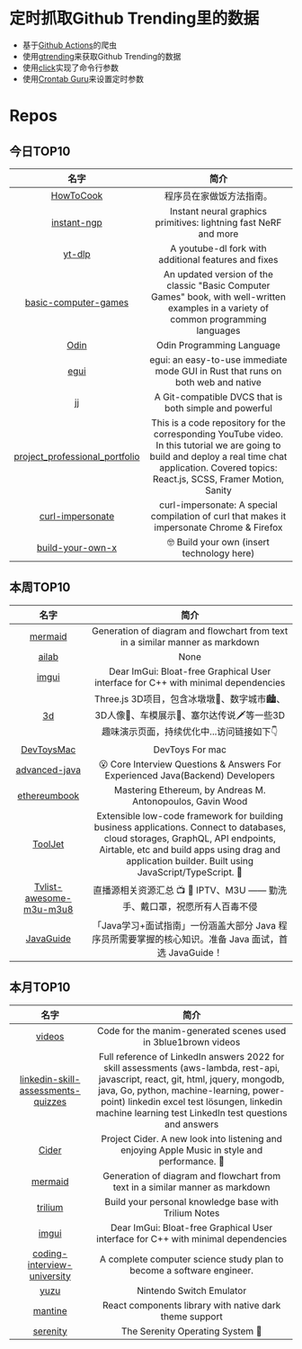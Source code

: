 # 定时抓取Github Trending里的数据
* 基于[Github Actions](https://docs.github.com/en/actions)的爬虫
* 使用[gtrending](https://github.com/hedythedev/gtrending)来获取Github Trending的数据
* 使用[click](https://github.com/pallets/click)实现了命令行参数
* 使用[Crontab Guru](https://crontab.guru/)来设置定时参数

# Repos
## 今日TOP10 
<!-- START OF DAILY_TOP10_REPOS -->
| 名字 | 简介 |
| :----: | :----: |
| [HowToCook](https://github.com/Anduin2017/HowToCook) | 程序员在家做饭方法指南。 |
| [instant-ngp](https://github.com/NVlabs/instant-ngp) | Instant neural graphics primitives: lightning fast NeRF and more |
| [yt-dlp](https://github.com/yt-dlp/yt-dlp) | A youtube-dl fork with additional features and fixes |
| [basic-computer-games](https://github.com/coding-horror/basic-computer-games) | An updated version of the classic "Basic Computer Games" book, with well-written examples in a variety of common programming languages |
| [Odin](https://github.com/odin-lang/Odin) | Odin Programming Language |
| [egui](https://github.com/emilk/egui) | egui: an easy-to-use immediate mode GUI in Rust that runs on both web and native |
| [jj](https://github.com/martinvonz/jj) | A Git-compatible DVCS that is both simple and powerful |
| [project_professional_portfolio](https://github.com/adrianhajdin/project_professional_portfolio) | This is a code repository for the corresponding YouTube video. In this tutorial we are going to build and deploy a real time chat application. Covered topics: React.js, SCSS, Framer Motion, Sanity |
| [curl-impersonate](https://github.com/lwthiker/curl-impersonate) | curl-impersonate: A special compilation of curl that makes it impersonate Chrome & Firefox |
| [build-your-own-x](https://github.com/danistefanovic/build-your-own-x) | 🤓 Build your own (insert technology here) |
<!-- END OF DAILY_TOP10_REPOS -->

## 本周TOP10
<!-- START OF WEEKLY_TOP10_REPOS -->
| 名字 | 简介 |
| :----: | :----: |
| [mermaid](https://github.com/mermaid-js/mermaid) | Generation of diagram and flowchart from text in a similar manner as markdown |
| [ailab](https://github.com/bilibili/ailab) | None |
| [imgui](https://github.com/ocornut/imgui) | Dear ImGui: Bloat-free Graphical User interface for C++ with minimal dependencies |
| [3d](https://github.com/dragonir/3d) | Three.js 3D项目，包含冰墩墩🐼、数字城市🏙、3D人像👤、车模展示🚗、塞尔达传说🗡等一些3D趣味演示页面，持续优化中...访问链接如下👇 |
| [DevToysMac](https://github.com/ObuchiYuki/DevToysMac) | DevToys For mac |
| [advanced-java](https://github.com/doocs/advanced-java) | 😮 Core Interview Questions & Answers For Experienced Java(Backend) Developers | 互联网 Java 工程师进阶知识完全扫盲：涵盖高并发、分布式、高可用、微服务、海量数据处理等领域知识 |
| [ethereumbook](https://github.com/ethereumbook/ethereumbook) | Mastering Ethereum, by Andreas M. Antonopoulos, Gavin Wood |
| [ToolJet](https://github.com/ToolJet/ToolJet) | Extensible low-code framework for building business applications. Connect to databases, cloud storages, GraphQL, API endpoints, Airtable, etc and build apps using drag and application builder. Built using JavaScript/TypeScript. 🚀 |
| [Tvlist-awesome-m3u-m3u8](https://github.com/imDazui/Tvlist-awesome-m3u-m3u8) | 直播源相关资源汇总 📺 💯 IPTV、M3U —— 勤洗手、戴口罩，祝愿所有人百毒不侵 |
| [JavaGuide](https://github.com/Snailclimb/JavaGuide) | 「Java学习+面试指南」一份涵盖大部分 Java 程序员所需要掌握的核心知识。准备 Java 面试，首选 JavaGuide！ |
<!-- END OF WEEKLY_TOP10_REPOS -->

## 本月TOP10
<!-- START OF MONTHLY_TOP10_REPOS -->
| 名字 | 简介 |
| :----: | :----: |
| [videos](https://github.com/3b1b/videos) | Code for the manim-generated scenes used in 3blue1brown videos |
| [linkedin-skill-assessments-quizzes](https://github.com/Ebazhanov/linkedin-skill-assessments-quizzes) | Full reference of LinkedIn answers 2022 for skill assessments (aws-lambda, rest-api, javascript, react, git, html, jquery, mongodb, java, Go, python, machine-learning, power-point) linkedin excel test lösungen, linkedin machine learning test LinkedIn test questions and answers |
| [Cider](https://github.com/ciderapp/Cider) | Project Cider. A new look into listening and enjoying Apple Music in style and performance. 🚀 |
| [mermaid](https://github.com/mermaid-js/mermaid) | Generation of diagram and flowchart from text in a similar manner as markdown |
| [trilium](https://github.com/zadam/trilium) | Build your personal knowledge base with Trilium Notes |
| [imgui](https://github.com/ocornut/imgui) | Dear ImGui: Bloat-free Graphical User interface for C++ with minimal dependencies |
| [coding-interview-university](https://github.com/jwasham/coding-interview-university) | A complete computer science study plan to become a software engineer. |
| [yuzu](https://github.com/yuzu-emu/yuzu) | Nintendo Switch Emulator |
| [mantine](https://github.com/mantinedev/mantine) | React components library with native dark theme support |
| [serenity](https://github.com/SerenityOS/serenity) | The Serenity Operating System 🐞 |
<!-- END OF MONTHLY_TOP10_REPOS -->
